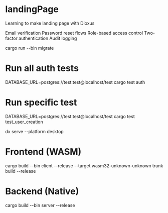 <!-- @format -->

# landingPage

Learning to make landing page with Dioxus

Email verification
Password reset flows
Role-based access control
Two-factor authentication
Audit logging

cargo run --bin migrate

# Run all auth tests

DATABASE_URL=postgres://test:test@localhost/test cargo test auth

# Run specific test

DATABASE_URL=postgres://test:test@localhost/test cargo test test_user_creation

dx serve --platform desktop

# Frontend (WASM)

cargo build --bin client --release --target wasm32-unknown-unknown
trunk build --release

# Backend (Native)

cargo build --bin server --release
